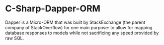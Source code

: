 # C-Sharp-Dapper-ORM
Dapper is a Micro-ORM that was built by StackExchange (the parent company of StackOverflow) for one main purpose: to allow for mapping database responses to models while not sacrificing any speed provided by raw SQL.
